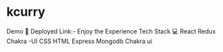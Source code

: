 # kcurry
Demo 🎥
Deployed Link:- Enjoy the Experience
Tech Stack 💻
React
Redux
Chakra -UI
CSS
HTML
Express
Mongodb
Chakra ui
